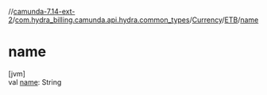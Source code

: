 //[camunda-7.14-ext-2](../../../../index.md)/[com.hydra_billing.camunda.api.hydra.common_types](../../index.md)/[Currency](../index.md)/[ETB](index.md)/[name](name.md)

# name

[jvm]\
val [name](name.md): String
